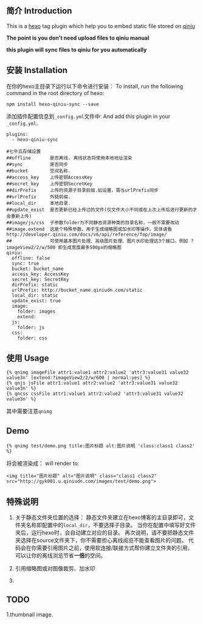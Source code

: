 ## 简介 Introduction

This is a [hexo](https://github.com/tommy351/hexo)
tag plugin which help you to embed static file stored on [qiniu](http://www.qiniu.com/)

**The point is you don't need upload files to qiniu manual**

**this plugin will sync files to qiniu for you automatically**

## 安装 Installation

在你的hexo主目录下运行以下命令进行安装：
To install, run the following command in the root directory of hexo:
```
npm install hexo-qiniu-sync --save
```


添加插件配置信息到``_config.yml``文件中:
And add this plugin in your ``_config.yml``.

```
plugins:
  - hexo-qiniu-sync

#七牛云存储设置
##offline       是否离线. 离线状态将使用本地地址渲染
##sync          是否同步
##bucket        空间名称.
##access_key    上传密钥AccessKey
##secret_key    上传密钥SecretKey
##dirPrefix     上传的资源子目录前缀.如设置，需与urlPrefix同步 
##urlPrefix     外链前缀. 
##local_dir     本地目录.
##update_exist  是否更新已经上传过的文件(仅文件大小不同或在上次上传后进行更新的才会重新上传)
##image/js/css  子参数folder为不同静态资源种类的目录名称，一般不需要改动
##image.extend  这是个特殊参数，用于生成缩略图或加水印等操作。具体请看http://developer.qiniu.com/docs/v6/api/reference/fop/image/ 
##              可使用基本图片处理、高级图片处理、图片水印处理这3个接口。例如 ?imageView2/2/w/500 即生成宽度最多500px的缩略图
qiniu:
  offline: false
  sync: true
  bucket: bucket_name
  access_key: AccessKey
  secret_key: SecretKey
  dirPrefix: static
  urlPrefix: http://bucket_name.qiniudn.com/static
  local_dir: static
  update_exist: true
  image: 
    folder: images
    extend: 
  js:
    folder: js
  css:
    folder: css
```

## 使用 Usage

```
{% qnimg imageFile attr1:value1 attr2:value2 'attr3:value31 value32 value3n' [extend:?imageView2/2/w/600 | normal:yes] %}
{% qnjs jsFile attr1:value1 attr2:value2 'attr3:value31 value32 value3n' %}
{% qncss cssFile attr1:value1 attr2:value2 'attr3:value31 value32 value3n' %}
```
其中需要注意`qnimg`


## Demo

```
{% qnimg test/demo.png title:图片标题 alt:图片说明 'class:class1 class2' %}
```

将会被渲染成：
will render to:

```
<img title="图片标题" alt="图片说明" class="class1 class2" src="http://gyk001.u.qiniudn.com/images/test/demo.png">
```

## 特殊说明
1. 关于静态文件夹位置的选择：
    静态文件夹建立在hexo博客的主目录即可，文件夹名称即配置中的`local_dir`，不要选择子目录。
    当你在配置中填写好文件夹后，运行hexo时，会自动建立对应的目录。
    再次说明，请不要把静态文件夹选择在source文件夹下，你不需要担心离线阅览不能查看图片的问题。
    代码会在你需要引用图片之前，使用软连接/联接方式帮你建立文件夹的引用，可以让你的离线浏览节省**一倍**的空间。

2. 引用缩略图或对图像裁剪、加水印
    
2. 

## TODO  
1.thumbnail image.  